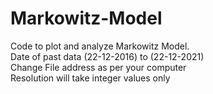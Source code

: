# Markowitz-Model<br />
Code to plot and analyze Markowitz Model.<br />
Date of past data (22-12-2016) to (22-12-2021)<br />
Change File address as per your computer<br />
Resolution will take integer values only
